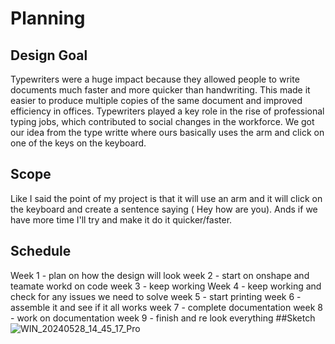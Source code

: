 # Planning
## Design Goal
Typewriters were a huge impact because they allowed people to write documents much faster and more quicker than handwriting. This made it easier to produce multiple copies of the same document and improved efficiency in offices. Typewriters played a key role in the rise of professional typing jobs, which contributed to social changes in the workforce. We got our idea from the type writte where ours basically uses the arm and click on one of the keys on the keyboard.
## Scope
Like I said the point of my project is that it will use an arm and it will click on the keyboard and create a sentence saying ( Hey how are you). Ands if we have more time I'll try and make it do it quicker/faster.
## Schedule
Week 1 - plan on how the design will look
week 2 - start on onshape and teamate workd on code
week 3 - keep working
Week 4 - keep working and check for any issues we need to solve
week 5 - start printing 
week 6 - assemble it and see if it all works 
week 7 - complete documentation 
week 8 - work on documentation
week 9 - finish and re look everything
##Sketch 
![WIN_20240528_14_45_17_Pro](https://github.com/aflores4838/Planning/assets/143545493/ad19d8c0-60d1-4367-80eb-5d4e467b8d1b)
